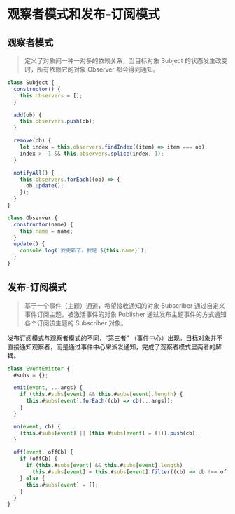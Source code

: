 # 观察者模式和发布-订阅模式

## 观察者模式

> 定义了对象间一种一对多的依赖关系，当目标对象 Subject 的状态发生改变时，所有依赖它的对象 Observer 都会得到通知。

```javascript
class Subject {
  constructor() {
    this.observers = [];
  }

  add(ob) {
    this.observers.push(ob);
  }

  remove(ob) {
    let index = this.observers.findIndex((item) => item === ob);
    index > -1 && this.observers.splice(index, 1);
  }

  notifyAll() {
    this.observers.forEach((ob) => {
      ob.update();
    });
  }
}

class Observer {
  constructor(name) {
    this.name = name;
  }
  update() {
    console.log(`我更新了。我是 ${this.name}`);
  }
}
```

## 发布-订阅模式

> 基于一个事件（主题）通道，希望接收通知的对象 Subscriber 通过自定义事件订阅主题，被激活事件的对象 Publisher 通过发布主题事件的方式通知各个订阅该主题的 Subscriber 对象。

发布订阅模式与观察者模式的不同，“第三者” （事件中心）出现。目标对象并不直接通知观察者，而是通过事件中心来派发通知，完成了观察者模式里两者的解耦。

```javascript
class EventEmitter {
  #subs = {};

  emit(event, ...args) {
    if (this.#subs[event] && this.#subs[event].length) {
      this.#subs[event].forEach((cb) => cb(...args));
    }
  }

  on(event, cb) {
    (this.#subs[event] || (this.#subs[event] = [])).push(cb);
  }

  off(event, offCb) {
    if (offCb) {
      if (this.#subs[event] && this.#subs[event].length)
        this.#subs[event] = this.#subs[event].filter((cb) => cb !== offCb);
    } else {
      this.#subs[event] = [];
    }
  }
}
```
